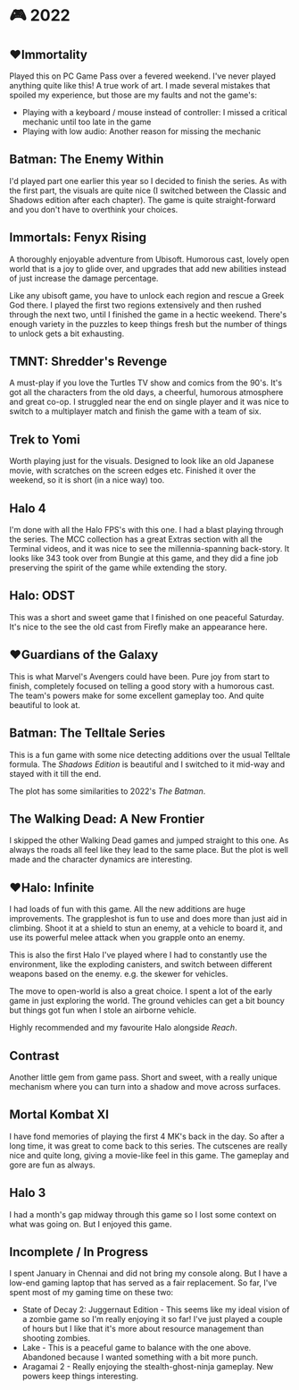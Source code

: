 # 🎮 2022

## ♥**Immortality**

Played this on PC Game Pass over a fevered weekend. I've never played anything
quite like this! A true work of art. I made several mistakes that spoiled my
experience, but those are my faults and not the game's:
- Playing with a keyboard / mouse instead of controller: I missed a critical
  mechanic until too late in the game
- Playing with low audio: Another reason for missing the mechanic

## Batman: The Enemy Within

I'd played part one earlier this year so I decided to finish the series. As
with the first part, the visuals are quite nice (I switched between the Classic
and Shadows edition after each chapter). The game is quite straight-forward and
you don't have to overthink your choices.

## Immortals: Fenyx Rising

A thoroughly enjoyable adventure from Ubisoft. Humorous cast, lovely open world
that is a joy to glide over, and upgrades that add new abilities instead of
just increase the damage percentage.

Like any ubisoft game, you have to unlock each region and rescue a Greek God
there. I played the first two regions extensively and then rushed through the
next two, until I finished the game in a hectic weekend. There's enough variety
in the puzzles to keep things fresh but the number of things to unlock gets a
bit exhausting.

## TMNT: Shredder's Revenge

A must-play if you love the Turtles TV show and comics from the 90's. It's got
all the characters from the old days, a cheerful, humorous atmosphere and great
co-op. I struggled near the end on single player and it was nice to switch to a
multiplayer match and finish the game with a team of six.

## Trek to Yomi

Worth playing just for the visuals. Designed to look like an old Japanese
movie, with scratches on the screen edges etc. Finished it over the weekend, so
it is short (in a nice way) too.

## Halo 4

I'm done with all the Halo FPS's with this one. I had a blast playing through
the series. The MCC collection has a great Extras section with all the Terminal
videos, and it was nice to see the millennia-spanning back-story. It looks like
343 took over from Bungie at this game, and they did a fine job preserving the
spirit of the game while extending the story.

## Halo: ODST

This was a short and sweet game that I finished on one peaceful Saturday. It's
nice to the see the old cast from Firefly make an appearance here.

## ♥**Guardians of the Galaxy**

This is what Marvel's Avengers could have been. Pure joy from start to finish,
completely focused on telling a good story with a humorous cast. The team's
powers make for some excellent gameplay too. And quite beautiful to look at.

## Batman: The Telltale Series

This is a fun game with some nice detecting additions over the usual
Telltale formula. The *Shadows Edition* is beautiful and I switched to it
mid-way and stayed with it till the end.

The plot has some similarities to 2022's *The Batman*.

## The Walking Dead: A New Frontier

I skipped the other Walking Dead games and jumped straight to this one. As
always the roads all feel like they lead to the same place. But the plot
is well made and the character dynamics are interesting.

## ♥**Halo: Infinite**

I had loads of fun with this game. All the new additions are huge improvements.
The grappleshot is fun to use and does more than just aid in climbing. Shoot it
at a shield to stun an enemy, at a vehicle to board it, and use its powerful
melee attack when you grapple onto an enemy.

This is also the first Halo I've played where I had to constantly use the
environment, like the exploding canisters, and switch between different weapons
based on the enemy. e.g. the skewer for vehicles.

The move to open-world is also a great choice. I spent a lot of the early game
in just exploring the world. The ground vehicles can get a bit bouncy but
things got fun when I stole an airborne vehicle.

Highly recommended and my favourite Halo alongside *Reach*.

## Contrast

Another little gem from game pass. Short and sweet, with a really unique
mechanism where you can turn into a shadow and move across surfaces.

## Mortal Kombat XI

I have fond memories of playing the first 4 MK's back in the day. So after a
long time, it was great to come back to this series. The cutscenes are really
nice and quite long, giving a movie-like feel in this game. The gameplay and
gore are fun as always.

## Halo 3

I had a month's gap midway through this game so I lost some context on what was
going on. But I enjoyed this game.

## Incomplete / In Progress

I spent January in Chennai and did not bring my console along. But I have a
low-end gaming laptop that has served as a fair replacement. So far, I've spent
most of my gaming time on these two:

- State of Decay 2: Juggernaut Edition - This seems like my ideal vision of a
  zombie game so I'm really enjoying it so far! I've just played a couple of
  hours but I like that it's more about resource management than shooting
  zombies.
- Lake - This is a peaceful game to balance with the one above. Abandoned
  because I wanted something with a bit more punch.
- Aragamai 2 - Really enjoying the stealth-ghost-ninja gameplay. New powers
  keep things interesting.
